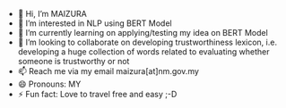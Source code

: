 - 👋 Hi, I’m MAIZURA
- 👀 I’m interested in NLP using BERT Model
- 🌱 I’m currently learning on applying/testing my idea on BERT Model
- 💞️ I’m looking to collaborate on developing trustworthiness lexicon, i.e. developing a huge collection of words related to evaluating whether someone is trustworthy or not   
- 📫 Reach me via my email maizura[at]nm.gov.my
- 😄 Pronouns: MY
- ⚡ Fun fact: Love to travel free and easy ;-D

<!---
maizuranm/maizuranm is a ✨ special ✨ repository because its `README.md` (this file) appears on your GitHub profile.
You can click the Preview link to take a look at your changes.
--->
